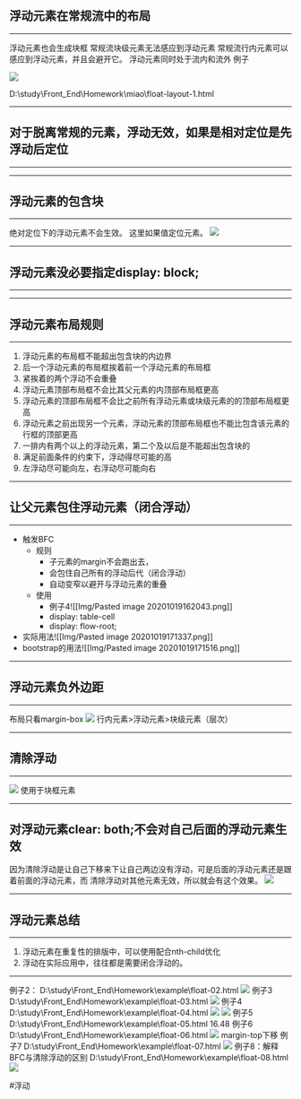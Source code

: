 ## 浮动元素在常规流中的布局
---
浮动元素也会生成块框
常规流块级元素无法感应到浮动元素
常规流行内元素可以感应到浮动元素，并且会避开它。
浮动元素同时处于流内和流外
例子

![](https://cdn.jsdelivr.net/gh/erichen1995/MarkdownPhotos@master/img/20201023153633.png)


D:\study\Front_End\Homework\miao\float-layout-1.html

---


 ## 对于脱离常规的元素，浮动无效，如果是相对定位是先浮动后定位
---

---

## 浮动元素的包含块
---
绝对定位下的浮动元素不会生效。
这里如果值定位元素。
![](https://cdn.jsdelivr.net/gh/erichen1995/MarkdownPhotos@master/img/20201023152953.png)

---


## 浮动元素没必要指定display: block;
---

---


## 浮动元素布局规则
---
1. 浮动元素的布局框不能超出包含块的内边界
2. 后一个浮动元素的布局框挨着前一个浮动元素的布局框
3. 紧挨着的两个浮动不会重叠
4. 浮动元素顶部布局框不会比其父元素的内顶部布局框更高
5. 浮动元素的顶部布局框不会比之前所有浮动元素或块级元素的的顶部布局框更高
6. 浮动元素之前出现另一个元素，浮动元素的顶部布局框也不能比包含该元素的行框的顶部更高
7. 一排内有两个以上的浮动元素，第二个及以后是不能超出包含块的
8. 满足前面条件的约束下，浮动得尽可能的高
9. 左浮动尽可能向左，右浮动尽可能向右

---


## 让父元素包住浮动元素（闭合浮动）
---
- 触发BFC
	- 规则
		- 子元素的margin不会跑出去，
		- 会包住自己所有的浮动后代（闭合浮动）
		- 自动变窄以避开与浮动元素的重叠
	- 使用
		- 例子4![[Img/Pasted image 20201019162043.png]]
		- display: table-cell
		- display: flow-root;
- 实际用法![[Img/Pasted image 20201019171337.png]]
- bootstrap的用法![[Img/Pasted image 20201019171516.png]]

---

## 浮动元素负外边距
---
布局只看margin-box
![](https://cdn.jsdelivr.net/gh/erichen1995/MarkdownPhotos@master/img/20201023152954.png)
行内元素>浮动元素>块级元素（层次）

---

## 清除浮动
---
![](https://cdn.jsdelivr.net/gh/erichen1995/MarkdownPhotos@master/img/20201023152955.png)
使用于块框元素

---

## 对浮动元素clear: both;不会对自己后面的浮动元素生效
因为清除浮动是让自己下移来下让自己两边没有浮动，可是后面的浮动元素还是跟着前面的浮动元素，而 清除浮动对其他元素无效，所以就会有这个效果。
![](https://cdn.jsdelivr.net/gh/erichen1995/MarkdownPhotos@master/img/20201023152956.png)

---

## 浮动元素总结
---
1. 浮动元素在重复性的排版中，可以使用配合nth-child优化
2. 浮动在实际应用中，往往都是需要闭合浮动的。

---



例子2：
D:\study\Front_End\Homework\example\float-02.html
![](https://cdn.jsdelivr.net/gh/erichen1995/MarkdownPhotos@master/img/20201023152957.png)
例子3
D:\study\Front_End\Homework\example\float-03.html
![](https://cdn.jsdelivr.net/gh/erichen1995/MarkdownPhotos@master/img/20201023152958.png)
例子4
D:\study\Front_End\Homework\example\float-04.html
![](https://cdn.jsdelivr.net/gh/erichen1995/MarkdownPhotos@master/img/20201023152959.png)
![](https://cdn.jsdelivr.net/gh/erichen1995/MarkdownPhotos@master/img/20201023153000.png)
例子5
D:\study\Front_End\Homework\example\float-05.html
16.48
例子6
D:\study\Front_End\Homework\example\float-06.html
![](https://cdn.jsdelivr.net/gh/erichen1995/MarkdownPhotos@master/img/20201023153001.png)
margin-top下移
例子7
D:\study\Front_End\Homework\example\float-07.html
![](https://cdn.jsdelivr.net/gh/erichen1995/MarkdownPhotos@master/img/20201023153002.png)
例子8：解释BFC与清除浮动的区别
D:\study\Front_End\Homework\example\float-08.html
![](https://cdn.jsdelivr.net/gh/erichen1995/MarkdownPhotos@master/img/20201023153003.png)


#浮动